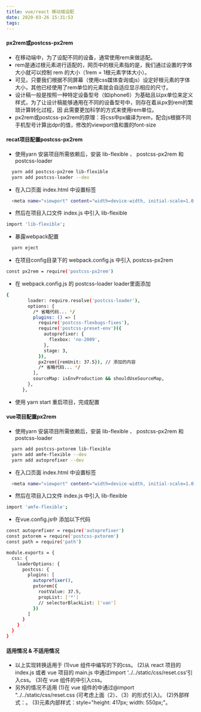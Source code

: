 ```yaml
---
title: vue/react 移动端设配
date: 2020-03-26 15:31:53
tags:
---
```


#### px2rem或postcss-px2rem
* 在移动端中，为了设配不同的设备，通常使用rem来做适配。
* rem是通过根元素进行适配的，网页中的根元素指的是<html>，我们通过设置<html>的字体大小就可以控制 rem 的大小（1rem = 1根元素字体大小）。
* 可见，只要我们根据不同屏幕（使用css媒体查询或js）设定好根元素<html>的字体大小，其他已经使用了rem单位的元素就会自适应显示相应的尺寸。
* 设计稿一般是按照一种特定设备型号（如iphone6）为基础且以px单位来定义样式，为了让设计稿能够通用在不同的设备型号中，则存在着从px到rem的繁琐计算转化过程，因 此需要更加科学的方式来使用rem单位。
* px2rem或postcss-px2rem的原理：将css中px编译为rem，配合js根据不同手机型号计算出dpr的值，修改<meta>的viewport值和置<html>的font-size

#### recat项目配置postcss-px2rem
* 使用yarn 安装项目所需依赖后，安装 lib-flexible 、 postcss-px2rem 和 postcss-loader
``` bash
  yarn add postcss-px2rem lib-flexible 
  yarn add postcss-loader --dev
```
* 在入口页面 index.html 中设置<meta>标签
``` bash
  <meta name="viewport" content="width=device-width, initial-scale=1.0,maximum-scale=1.0, user-scalable=no"/>
```
* 然后在项目入口文件 index.js 中引入 lib-flexible
``` bash
import 'lib-flexible';
```
* 暴露webpack配置
``` bash
  yarn eject
```
* 在项目config目录下的 webpack.config.js 中引入 postcss-px2rem
``` bash
const px2rem = require('postcss-px2rem')
```
* 在 webpack.config.js 的 postcss-loader loader里面添加 
``` bash
{
        loader: require.resolve('postcss-loader'),
        options: {
          /* 省略代码... */
          plugins: () => [
            require('postcss-flexbugs-fixes'),
            require('postcss-preset-env')({
              autoprefixer: {
                flexbox: 'no-2009',
              },
              stage: 3,
            }),
            px2rem({remUnit: 37.5}), // 添加的内容
            /* 省略代码... */
          ],
          sourceMap: isEnvProduction && shouldUseSourceMap,
        },
      },
```
* 使用 yarn start 重启项目，完成配置

#### vue项目配置px2rem
* 使用yarn 安装项目所需依赖后，安装 lib-flexible 、 postcss-px2rem 和 postcss-loader
``` bash
  yarn add postcss-pxtorem lib-flexible 
  yarn add amfe-flexible --dev
  yarn add autoprefixer --dev
```
* 在入口页面 index.html 中设置<meta>标签
``` bash
  <meta name="viewport" content="width=device-width, initial-scale=1.0,maximum-scale=1.0, user-scalable=no"/>
```
* 然后在项目入口文件 index.js 中引入 lib-flexible
``` bash
import 'amfe-flexible';
```
* 在vue.config.js中 添加以下代码
``` bash 
const autoprefixer = require('autoprefixer')
const pxtorem = require('postcss-pxtorem')
const path = require('path')

module.exports = {
  css: {
    loaderOptions: {
      postcss: {
        plugins: [
          autoprefixer(),
          pxtorem({
            rootValue: 37.5,
            propList: ['*']
            // selectorBlackList: ['van']
          })
        ]
      }
    }
  }
}
```
#### 适用情况 & 不适用情况
* 以上实现转换适用于
(1)vue 组件中编写的<style></style>下的css。
(2)从 react 项目的 index.js 或者 vue 项目的 main.js 中通过import ‘../../static/css/reset.css’引入css。
(3)在 vue 组件的<script type=”text/ecmascript-6″>import ‘../../static/css/reset.css'</script>中引入css。
* 另外的情况不适用
(1)在 vue 组件的<style></style>中通过@import “../../static/css/reset.css (可考虑上面（2）、（3）的形式引入)。
(2)外部样式：<link rel=”stylesheet” href=”static/css/reset.css”>。
(3)元素内部样式：style="height: 417px; width: 550px;"。


